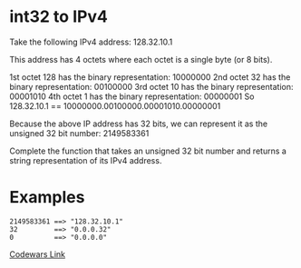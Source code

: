 # int32 to IPv4
Take the following IPv4 address: 128.32.10.1

This address has 4 octets where each octet is a single byte (or 8 bits).

1st octet 128 has the binary representation: 10000000
2nd octet 32 has the binary representation: 00100000
3rd octet 10 has the binary representation: 00001010
4th octet 1 has the binary representation: 00000001
So 128.32.10.1 == 10000000.00100000.00001010.00000001

Because the above IP address has 32 bits, we can represent it as the unsigned 32 bit number: 2149583361

Complete the function that takes an unsigned 32 bit number and returns a string representation of its IPv4 address.

# Examples
```
2149583361 ==> "128.32.10.1"
32         ==> "0.0.0.32"
0          ==> "0.0.0.0"
```

[Codewars Link](https://www.codewars.com/kata/52e88b39ffb6ac53a400022e/train/javascript)